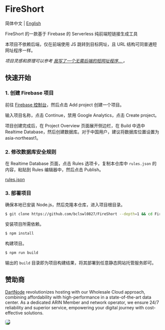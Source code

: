 # FireShort

简体中文 | [English](./README.en.md)

FireShort 的一款基于 Firebase 的 Serverless 纯前端短链接生成工具

本项目不依赖后端，仅在前端使用 JS 跳转到目标网址，且 URL 结构可同普通短网址程序一样。

*项目灵感和原理可以参考 [我写了一个无需后端的短网址程序... ](https://ibcl.us/ShortLink-Firebase_20230626/)。*

## 快速开始

### 1. 创建 Firebase 项目

前往 [Firebase 控制台](https://console.firebase.google.com/)，然后点击 Add project 创建一个项目。

输入项目名称，点击 Continue，禁用 Google Analytics，点击 Create project。

项目创建完成后，在 Project Overview 页面展开侧边栏，在 Build 中选中 Realtime Database，然后创建数据库。对于中国用户，建议将数据库位置设置为 asia-northeast1。

### 2. 修改数据库安全规则

在 Realtime Database 页面，点击 Rules 选项卡，复制本仓库中 `rules.json` 的内容，粘贴到 Rules 编辑器中，然后点击 Publish。

[rules.json](https://github.com/bclswl0827/FireShort/blob/master/rules.json)

### 3. 部署项目

确保本地已安装 Node.js，然后克隆本仓库，进入项目根目录。

```bash
$ git clone https://github.com/bclswl0827/FireShort --depth=1 && cd FireShort
```

安装项目所需依赖。

```bash
$ npm install
```

构建项目。

```bash
$ npm run build
```

输出的 `build` 目录即为项目构建结果，将其部署到任意静态网站托管服务即可。

## 赞助商

[DartNode](https://dartnode.com) revolutionizes hosting with our Wholesale Cloud approach, combining affordability with high-performance in a state-of-the-art data center. As a dedicated ARIN Member and network operator, we ensure 24/7 reliability and superior service, empowering your digital journey with cost-effective solutions.

<a href="https://dartnode.com" _target="_blank">
    <img src="https://app.dartnode.com/assets/dash/images/brand/logo.png" style="background: #2d2d38; border-radius: 5px;" />
</a>
